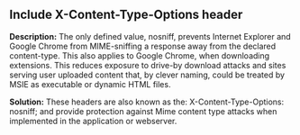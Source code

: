 
Include X-Content-Type-Options header
-------

**Description:**
The only defined value, nosniff, prevents Internet Explorer and Google Chrome from MIME-sniffing a response away from 
the declared content-type. 
This also applies to Google Chrome, when downloading extensions. 
This reduces exposure to drive-by download attacks and sites serving user uploaded content that, by clever naming, 
could be treated by MSIE as executable or dynamic HTML files.


**Solution:**
These headers are also known as the: X-Content-Type-Options: nosniff; and provide protection against Mime content type attacks when implemented in the application or webserver. 

	